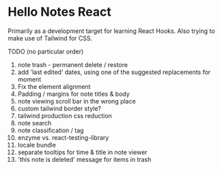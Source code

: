 # Hello Notes React

Primarily as a development target for learning React Hooks.
Also trying to make use of Tailwind for CSS.

TODO (no particular order)

1. note trash - permanent delete / restore
2. add 'last edited' dates, using one of the suggested replacements for moment
3. Fix the element alignment
4. Padding / margins for note titles & body
5. note viewing scroll bar in the wrong place
6. custom tailwind border style?
7. tailwind production css reduction
8. note search
9. note classification / tag
10. enzyme vs. react-testing-library
11. locale bundle
12. separate tooltips for time & title in note viewer
13. 'this note is deleted' message for items in trash